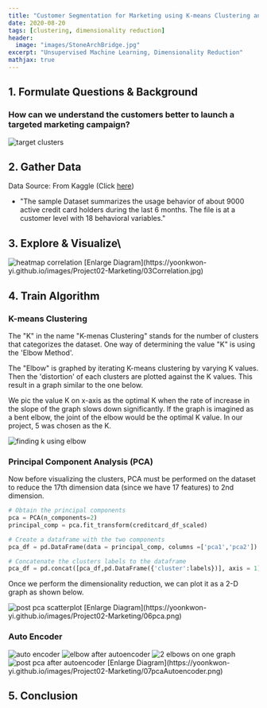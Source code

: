 ```yaml
---
title: "Customer Segmentation for Marketing using K-means Clustering and Autoencoder"
date: 2020-08-20
tags: [clustering, dimensionality reduction]
header:
  image: "images/StoneArchBridge.jpg"
excerpt: "Unsupervised Machine Learning, Dimensionality Reduction"
mathjax: true
---
```


<!-- [Full Code](https://github.com/yoonkwon-yi/Project01-Prediction_of_Employee_Attrition_using_Artificial_Neural_Network/blob/master/Project01-Prediction_of_Employee_Attrition_using_Artificial_Neural_Network.ipynb) -->

## 1. Formulate Questions & Background

### How can we understand the customers better to launch a targeted marketing campaign?


<img src="{{site.url}}{{site.baseurl}}/images/Project02-Marketing/target.png" alt="target clusters">

## 2. Gather Data

Data Source: From Kaggle (Click [here](https://www.kaggle.com/arjunbhasin2013/ccdata))

- "The sample Dataset summarizes the usage behavior of about 9000 active credit card holders during the last 6 months. The file is at a customer level with 18 behavioral variables."

## 3. Explore & Visualize\





<img src="{{site.url}}{{site.baseurl}}/images/Project02-Marketing/03Correlation.jpg" alt="heatmap correlation">
[Enlarge Diagram](https://yoonkwon-yi.github.io/images/Project02-Marketing/03Correlation.jpg)

## 4. Train Algorithm

### K-means Clustering

The "K" in the name "K-menas Clustering" stands for the number of clusters that categorizes the dataset. One way of determining the value "K" is using the 'Elbow Method'.

The "Elbow" is graphed by iterating K-means clustering by varying K values. Then the 'distortion' of each clusters are plotted against the K values. This result in a graph similar to the one below.

We pic the value K on x-axis as the optimal K when the rate of increase in the slope of the graph slows down significantly. If the graph is imagined as a bent elbow, the joint of the elbow would be the optimal K value. In our project, 5 was chosen as the K.

<img src="{{site.url}}{{site.baseurl}}/images/Project02-Marketing/04Elbow.png" alt="finding k using elbow">

### Principal Component Analysis (PCA)
Now before visualizing the clusters, PCA must be performed on the dataset to reduce the 17th dimension data (since we have 17 features) to 2nd dimension.


```python
# Obtain the principal components
pca = PCA(n_components=2)
principal_comp = pca.fit_transform(creditcard_df_scaled)

# Create a dataframe with the two components
pca_df = pd.DataFrame(data = principal_comp, columns =['pca1','pca2'])

# Concatenate the clusters labels to the dataframe
pca_df = pd.concat([pca_df,pd.DataFrame({'cluster':labels})], axis = 1)
```


Once we perform the dimensionality reduction, we can plot it as a 2-D graph as shown below.

<img src="{{site.url}}{{site.baseurl}}/images/Project02-Marketing/06pca.png" alt="post pca scatterplot">
[Enlarge Diagram](https://yoonkwon-yi.github.io/images/Project02-Marketing/06pca.png)

### Auto Encoder
<img src="{{site.url}}{{site.baseurl}}/images/Project02-Marketing/autoencoder.png" alt="auto encoder">


<img src="{{site.url}}{{site.baseurl}}/images/Project02-Marketing/06.5elbow.png" alt="elbow after autoencoder">

<img src="{{site.url}}{{site.baseurl}}/images/Project02-Marketing/06.7bothelbow.png" alt="2 elbows on one graph">


<img src="{{site.url}}{{site.baseurl}}/images/Project02-Marketing/07pcaAutoencoder.png" alt="post pca after autoencoder">
[Enlarge Diagram](https://yoonkwon-yi.github.io/images/Project02-Marketing/07pcaAutoencoder.png)



## 5. Conclusion









<!--
Here's some basic text.

And here's some *italics*

Here's some **bold** text. -->
<!--
What about a [link](https://github.com/yoonkwon-yi)?
Here's a bulleted list:

* First item
+ Second item
- Third item


Here's a numbered list:
1. First
2. Second
3. Third -->

<!--
Python code block:

```python
import numpy as np

def test_function(x,y):
  z= np.sum(x,y)
  return z
``` -->

<!--
Here's some inline code 'x+y'

Here's an image:
<img src="{{site.url}}{{site.baseurl}}/images/DominicYiPortrait.jpg" alt="linearly separable data">


Here's another image using Kramdown:
![alt]({{site.url}}{{site.baseurl}}/images/DominicYiPortrait.jpg)

Here's some math:
$$z=x+y$$

You can also put it inline $$z=x+y$$ -->
